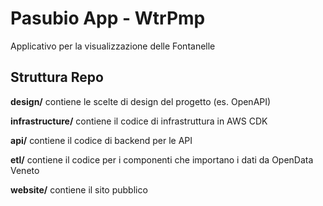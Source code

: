 # Pasubio App - WtrPmp

Applicativo per la visualizzazione delle Fontanelle

## Struttura Repo

**design/** contiene le scelte di design del progetto (es. OpenAPI)

**infrastructure/** contiene il codice di infrastruttura in AWS CDK

**api/** contiene il codice di backend per le API

**etl/** contiene il codice per i componenti che importano i dati da OpenData Veneto

**website/** contiene il sito pubblico
